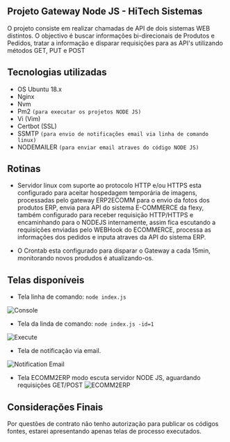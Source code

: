 ## Projeto Gateway Node JS - HiTech Sistemas

O projeto consiste em realizar chamadas de API de dois sistemas WEB distintos. O objectivo é buscar informações bi-direcionais de Produtos e Pedidos, tratar a informação e disparar requisições para as API's utilizando métodos GET, PUT e POST

## Tecnologias utilizadas

- OS Ubuntu 18.x
- Nginx
- Nvm
- Pm2 ```(para executar os projetos NODE JS)```
- Vi (Vim)
- Certbot (SSL)
- SSMTP ```(para envio de notificações email via linha de comando linux)```
- NODEMAILER ```(para enviar email atraves do código NODE JS)```
  
## Rotinas

- Servidor linux com suporte ao protocolo HTTP e/ou HTTPS esta configurado para aceitar hospedagem temporária de imagens, processadas pelo gateway ERP2ECOMM para o envio da fotos dos produtos ERP, envia para API do sistema E-COMMERCE da flexy, também configurado para receber requisição HTTP/HTTPS e encaminhando para o NODEJS internamente, assim fica escutando a requisições enviadas pelo WEBHook do ECOMMERCE, processa as informações dos pedidos e inputa atraves da API do sistema ERP.

- O Crontab esta configurado para disparar o Gateway a cada 15min, monitorando novos produdos é atualizando-os.

## Telas disponíveis

- Tela linha de comando: ```node index.js```

![Console](https://user-images.githubusercontent.com/34343415/50668925-ec96ca80-0fa0-11e9-8c66-cfcbcd0e74a7.png)

- Tela da linda de comando: ```node index.js -id=1```

![Execute](https://user-images.githubusercontent.com/34343415/50668932-f7515f80-0fa0-11e9-92f7-836bb32c58e5.png)

- Tela de notificação via email.
  
![Notification Email](https://user-images.githubusercontent.com/34343415/50668939-fc161380-0fa0-11e9-8155-59231607c31a.png)

- Tela ECOMM2ERP modo escuta servidor NODE JS, aguardando requisições GET/POST
![ECOMM2ERP](https://user-images.githubusercontent.com/34343415/50669821-4bab0e00-0fa6-11e9-82c5-3e6fd45c5aa9.png)

## Considerações Finais

Por questões de contrato não tenho autorização para publicar os códigos fontes, estarei apresentando apenas telas de processo executados.

